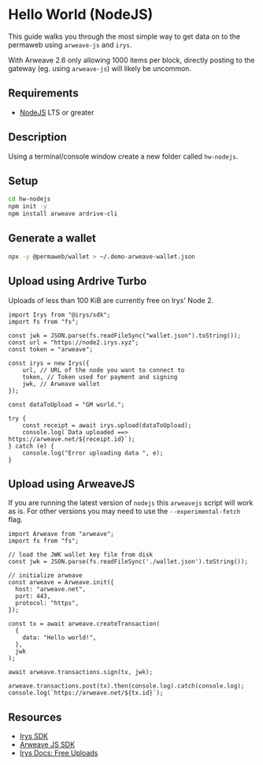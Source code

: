 # Hello World (NodeJS)

This guide walks you through the most simple way to get data on to the permaweb using `arweave-js` and `irys`.

With Arweave 2.6 only allowing 1000 items per block, directly posting to the gateway (eg. using `arweave-js`) will likely be uncommon.

## Requirements

-   [NodeJS](https://nodejs.org) LTS or greater

## Description

Using a terminal/console window create a new folder called `hw-nodejs`.

## Setup

```sh
cd hw-nodejs
npm init -y
npm install arweave ardrive-cli
```

## Generate a wallet

```sh
npx -y @permaweb/wallet > ~/.demo-arweave-wallet.json
```

## Upload using Ardrive Turbo

Uploads of less than 100 KiB are currently free on Irys' Node 2.

```js:no-line-numbers
import Irys from "@irys/sdk";
import fs from "fs";

const jwk = JSON.parse(fs.readFileSync("wallet.json").toString());
const url = "https://node2.irys.xyz";
const token = "arweave";

const irys = new Irys({
	url, // URL of the node you want to connect to
	token, // Token used for payment and signing
	jwk, // Arweave wallet
});

const dataToUpload = "GM world.";

try {
	const receipt = await irys.upload(dataToUpload);
	console.log(`Data uploaded ==> https://arweave.net/${receipt.id}`);
} catch (e) {
	console.log("Error uploading data ", e);
}
```

## Upload using ArweaveJS

If you are running the latest version of `nodejs` this `arweavejs` script will work as is. For other versions you may need to use the `--experimental-fetch` flag.

```js:no-line-numbers
import Arweave from "arweave";
import fs from "fs";

// load the JWK wallet key file from disk
const jwk = JSON.parse(fs.readFileSync('./wallet.json').toString());

// initialize arweave
const arweave = Arweave.init({
  host: "arweave.net",
  port: 443,
  protocol: "https",
});

const tx = await arweave.createTransaction(
  {
    data: "Hello world!",
  },
  jwk
);

await arweave.transactions.sign(tx, jwk);

arweave.transactions.post(tx).then(console.log).catch(console.log);
console.log(`https://arweave.net/${tx.id}`);
```

## Resources

-   [Irys SDK](https://github.com/irys-xyz/js-sdk)
-   [Arweave JS SDK](https://github.com/ArweaveTeam/arweave-js)
-   [Irys Docs: Free Uploads](http://docs.irys.xyz/faqs/dev-faq#does-irys-offer-free-uploads)
